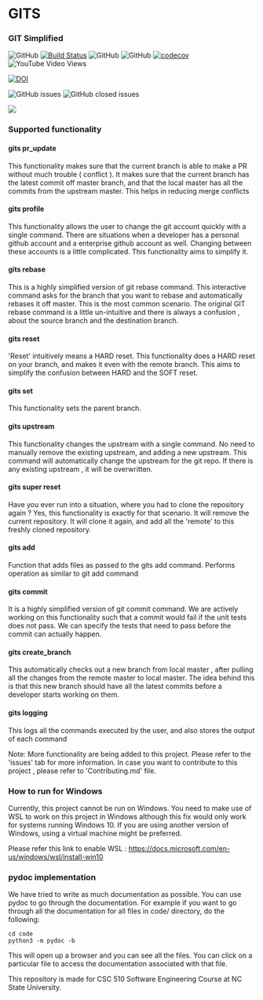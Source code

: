 
# GITS 
### GIT Simplified

![GitHub](https://img.shields.io/github/license/harshitpatel96/GITS)
[![Build Status](https://travis-ci.com/harshitpatel96/GITS.svg?branch=master)](https://travis-ci.com/harshitpatel96/GITS)
![GitHub](https://img.shields.io/badge/language-python-blue.svg)
![GitHub](https://img.shields.io/badge/language-shell-orange.svg)
[![codecov](https://codecov.io/gh/harshitpatel96/GITS/branch/master/graph/badge.svg?token=G6RG52G2YO)](undefined)
![YouTube Video Views](https://img.shields.io/youtube/views/6Y8_RQecnZ8?style=social)

[![DOI](https://zenodo.org/badge/295480790.svg)](https://zenodo.org/badge/latestdoi/295480790)

![GitHub issues](https://img.shields.io/github/issues/harshitpatel96/GITS)
![GitHub closed issues](https://img.shields.io/github/issues-closed/harshitpatel96/GITS)

[![](https://img.youtube.com/vi/6Y8_RQecnZ8/hqdefault.jpg)](https://youtu.be/6Y8_RQecnZ8 "GITS demo")


### Supported functionality

#### gits pr_update
This functionality makes sure that the current branch is able to make a PR without much trouble ( conflict ). It makes sure that the current branch has the latest commit off master branch, and that the local master has all the commits from the upstream master. This helps in reducing merge conflicts

#### gits profile
This functionality allows the user to change the git account quickly with a single command. There are situations when a developer has a personal github account and a enterprise github account as well. Changing between these accounts is a little complicated. This functionality aims to simplify it.

#### gits rebase 
This is a highly simplified version of git rebase command. This interactive command asks for the branch that you want to rebase and automatically rebases it off master. This is the most common scenario. The original GIT rebase command is a little un-intuitive and there is always a confusion , about the source branch and the destination branch.  

#### gits reset
'Reset' intuitively means a HARD reset. This functionality does a HARD reset on your branch, and makes it even with the remote branch. This aims to simplify the confusion between HARD and the SOFT reset.  

#### gits set
This functionality sets the parent branch. 

#### gits upstream
This functionality changes the upstream with a single command. No need to manually remove the existing upstream, and adding a new upstream. This command will automatically change the upstream for the git repo. If there is any existing upstream , it will be overwritten.

#### gits super reset
Have you ever run into a situation, where you had to clone the repository again ? Yes, this functionality is exactly for that scenario. It will remove the current repository. It will clone it again, and add all the 'remote' to this freshly cloned repository. 

#### gits add 
Function that adds files as passed to the gits add command. Performs operation as similar to git add command

#### gits commit
It is a highly simplified version of git commit command. We are actively working on this functionality such that a commit would fail if the unit tests does not pass. We can specify the tests that need to pass before the commit can actually happen. 

#### gits create_branch
This automatically checks out a new branch from local master , after pulling all the changes from the remote master to local master. The idea behind this is that this new branch should have all the latest commits before a developer starts working on them.

#### gits logging
This logs all the commands executed by the user, and also stores the output of each command

Note: More functionality are being added to this project. Please refer to the 'issues' tab for more information. In case you want to contribute to this project , please refer to 'Contributing.md' file.

### How to run for Windows
Currently, this project cannot be run on Windows. You need to make use of WSL to work on this project in Windows although this fix would only work for systems running Windows 10. If you are using another version of Windows, using a virtual machine might be preferred.

Please refer this link to enable WSL : https://docs.microsoft.com/en-us/windows/wsl/install-win10

### pydoc implementation
We have tried to write as much documentation as possible. You can use pydoc to go through the documentation. 
For example if you want to go through all the documentation for all files in code/ directory, do the following: 

`cd code`<br>
`python3 -m pydoc -b `

This will open up a browser and you can see all the files. You can click on a particular file to access the documentation associated with that file.

This repository is made for CSC 510 Software Engineering Course at NC State University.
